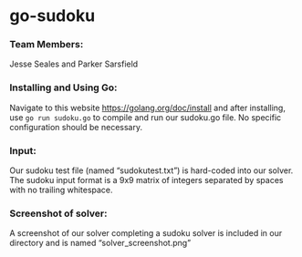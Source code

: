 # go-sudoku

### Team Members:
Jesse Seales and Parker Sarsfield

### Installing and Using Go:
Navigate to this website https://golang.org/doc/install and after installing, use `go run sudoku.go` to compile and run our sudoku.go file. No specific configuration should be necessary.

### Input:
Our sudoku test file (named “sudokutest.txt”) is hard-coded into our solver. The sudoku input format is a 9x9 matrix of integers separated by spaces with no trailing whitespace.

### Screenshot of solver:
A screenshot of our solver completing a sudoku solver is included in our directory and is named “solver_screenshot.png”
